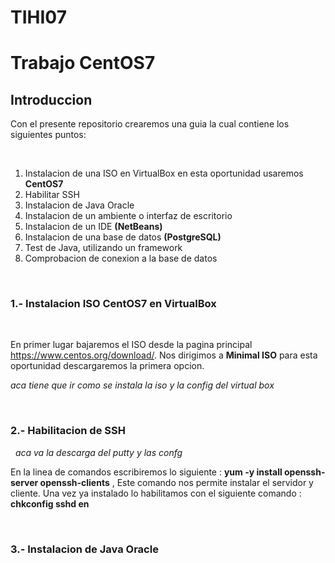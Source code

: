 # TIHI07
<h1>Trabajo CentOS7
  <h2>Introduccion</h2>
  Con el presente repositorio crearemos una guia la cual contiene los siguientes puntos:
  
  &nbsp;
  
  1. Instalacion de una ISO en VirtualBox en esta oportunidad usaremos **CentOS7**
  1. Habilitar SSH
  1. Instalacion de Java Oracle
  1. Instalacion de un ambiente o interfaz de escritorio
  1. Instalacion de un IDE **(NetBeans)**
  1. Instalacion de una base de datos **(PostgreSQL)**
  1. Test de Java, utilizando un framework
  1. Comprobacion de conexion a la base de datos

  &nbsp;
  
  <h3>1.- Instalacion ISO CentOS7 en VirtualBox</h3>
  
  &nbsp;
  
   En primer lugar bajaremos el ISO desde la pagina principal https://www.centos.org/download/. Nos dirigimos a **Minimal ISO** para esta oportunidad descargaremos la primera opcion.
    
*aca tiene que ir como se instala la iso y la config del virtual box*

&nbsp;

 <h3>2.- Habilitacion de SSH</h3>
 
&nbsp;
*aca va la descarga del putty y las confg*

 En la linea de comandos escribiremos lo siguiente : **yum -y install openssh-server openssh-clients** , Este comando nos permite instalar el servidor y cliente.
 Una vez ya instalado lo habilitamos con el siguiente comando : **chkconfig sshd en**
 
&nbsp;

<h3>3.- Instalacion de Java Oracle</h3>



